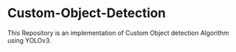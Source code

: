 # Custom-Object-Detection
This Repository is an implementation of Custom Object detection Algorithm using YOLOv3.
